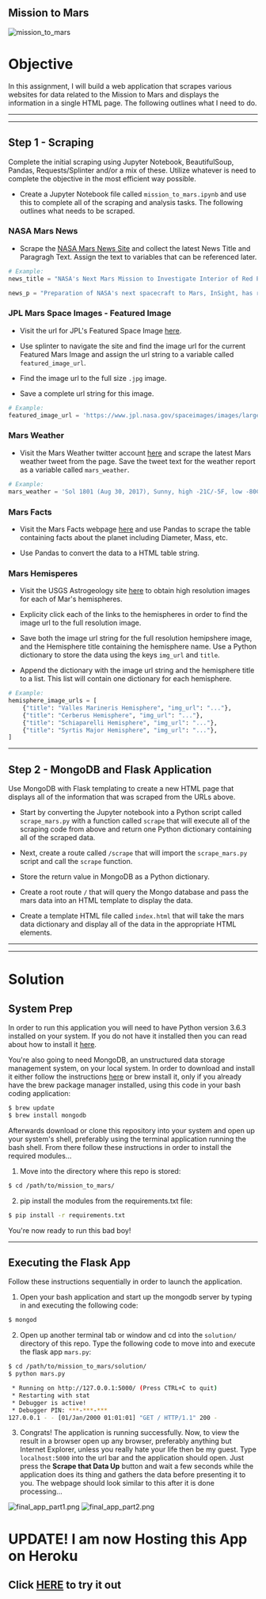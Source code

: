 ## Mission to Mars

![mission_to_mars](Images/mission_to_mars.jpg)

# Objective

In this assignment, I will build a web application that scrapes various websites for data related to the Mission to Mars and displays the information in a single HTML page. The following outlines what I need to do.

---

---


## Step 1 - Scraping

Complete the initial scraping using Jupyter Notebook, BeautifulSoup, Pandas, Requests/Splinter and/or a mix of these. Utilize whatever is need to complete the objective in the most efficient way possible.

* Create a Jupyter Notebook file called `mission_to_mars.ipynb` and use this to complete all of the scraping and analysis tasks. The following outlines what needs to be scraped.

### NASA Mars News

* Scrape the [NASA Mars News Site](https://mars.nasa.gov/news/) and collect the latest News Title and Paragragh Text. Assign the text to variables that can be referenced later.

```python
# Example:
news_title = "NASA's Next Mars Mission to Investigate Interior of Red Planet"

news_p = "Preparation of NASA's next spacecraft to Mars, InSight, has ramped up this summer, on course for launch next May from Vandenberg Air Force Base in central California -- the first interplanetary launch in history from America's West Coast."
```

### JPL Mars Space Images - Featured Image

* Visit the url for JPL's Featured Space Image [here](https://www.jpl.nasa.gov/spaceimages/?search=&category=Mars).

* Use splinter to navigate the site and find the image url for the current Featured Mars Image and assign the url string to a variable called `featured_image_url`.

* Find the image url to the full size `.jpg` image.

* Save a complete url string for this image.

```python
# Example:
featured_image_url = 'https://www.jpl.nasa.gov/spaceimages/images/largesize/PIA16225_hires.jpg'
```

### Mars Weather

* Visit the Mars Weather twitter account [here](https://twitter.com/marswxreport?lang=en) and scrape the latest Mars weather tweet from the page. Save the tweet text for the weather report as a variable called `mars_weather`.

```python
# Example:
mars_weather = 'Sol 1801 (Aug 30, 2017), Sunny, high -21C/-5F, low -80C/-112F, pressure at 8.82 hPa, daylight 06:09-17:55'
```

### Mars Facts

* Visit the Mars Facts webpage [here](http://space-facts.com/mars/) and use Pandas to scrape the table containing facts about the planet including Diameter, Mass, etc.

* Use Pandas to convert the data to a HTML table string.

### Mars Hemisperes

* Visit the USGS Astrogeology site [here](https://astrogeology.usgs.gov/search/results?q=hemisphere+enhanced&k1=target&v1=Mars) to obtain high resolution images for each of Mar's hemispheres.

* Explicity click each of the links to the hemispheres in order to find the image url to the full resolution image.

* Save both the image url string for the full resolution hemipshere image, and the Hemisphere title containing the hemisphere name. Use a Python dictionary to store the data using the keys `img_url` and `title`.

* Append the dictionary with the image url string and the hemisphere title to a list. This list will contain one dictionary for each hemisphere.

```python
# Example:
hemisphere_image_urls = [
    {"title": "Valles Marineris Hemisphere", "img_url": "..."},
    {"title": "Cerberus Hemisphere", "img_url": "..."},
    {"title": "Schiaparelli Hemisphere", "img_url": "..."},
    {"title": "Syrtis Major Hemisphere", "img_url": "..."},
]
```

---

## Step 2 - MongoDB and Flask Application

Use MongoDB with Flask templating to create a new HTML page that displays all of the information that was scraped from the URLs above.

* Start by converting the Jupyter notebook into a Python script called `scrape_mars.py` with a function called `scrape` that will execute all of the scraping code from above and return one Python dictionary containing all of the scraped data.

* Next, create a route called `/scrape` that will import the `scrape_mars.py` script and call the `scrape` function.

* Store the return value in MongoDB as a Python dictionary.

* Create a root route `/` that will query the Mongo database and pass the mars data into an HTML template to display the data.

* Create a template HTML file called `index.html` that will take the mars data dictionary and display all of the data in the appropriate HTML elements.


---

---

# Solution

## System Prep

In order to run this application you will need to have Python version 3.6.3 installed on your system. If you do not have it installed then you can read about how to install it [here](https://docs.python.org/3/using/windows.html#installing-python).

You're also going to need MongoDB, an unstructured data storage management system, on your local system. In order to download and install it either follow the instructions [here](https://docs.mongodb.com/manual/installation/) or brew install it, only if you already have the brew package manager installed, using this code in your bash coding application:
```bash
$ brew update
$ brew install mongodb
```

Afterwards download or clone this repository into your system and open up your system's shell, preferably using the terminal application running the bash shell. From there follow these instructions in order to install the required modules...

1. Move into the directory where this repo is stored:
```bash
$ cd /path/to/mission_to_mars/
```
2. pip install the modules from the requirements.txt file:
```bash
$ pip install -r requirements.txt
```

You're now ready to run this bad boy!

---

## Executing the Flask App

Follow these instructions sequentially in order to launch the application.

1. Open your bash application and start up the mongodb server by typing in and executing the following code:
```bash
$ mongod
```
2.  Open up another terminal tab or window and cd into the `solution/` directory of this repo. Type the following code to move into and execute the flask app `mars.py`:

```bash
$ cd /path/to/mission_to_mars/solution/
$ python mars.py

 * Running on http://127.0.0.1:5000/ (Press CTRL+C to quit)
 * Restarting with stat
 * Debugger is active!
 * Debugger PIN: ***-***-***
127.0.0.1 - - [01/Jan/2000 01:01:01] "GET / HTTP/1.1" 200 -
```

3. Congrats! The application is running successfully. Now, to view the result in a browser open up any browser, preferably anything but Internet Explorer, unless you really hate your life then be my guest. Type `localhost:5000` into the url bar and the application should open. Just press the __Scrape that Data Up__ button and wait a few seconds while the application does its thing and gathers the data before presenting it to you. The webpage should look similar to this after it is done processing...


![final_app_part1.png](Images/final_app_part1.png)
![final_app_part2.png](Images/final_app_part2.png)

# UPDATE! I am now Hosting this App on Heroku
## Click [HERE](https://mission-2-mars.herokuapp.com/)  to try it out
